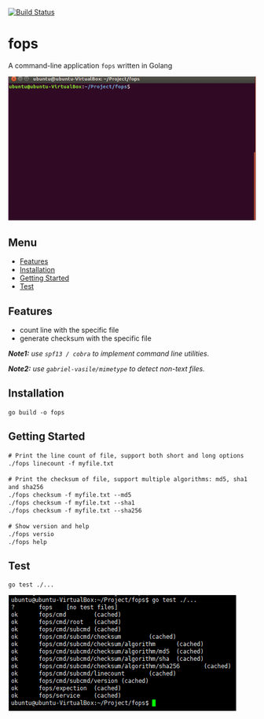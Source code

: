 [![Build Status](https://travis-ci.com/tsunejui/fops.svg?branch=master)](https://travis-ci.com/tsunejui/fops)

# fops
A command-line application `fops` written in Golang

![image](https://github.com/tsunejui/fops/blob/master/src/overview.gif?raw=true)

## Menu
- [Features](#features)
- [Installation](#installation)
- [Getting Started](#getting-started)
- [Test](#test)

<a name="features"/>

## Features
- count line with the specific file
- generate checksum with the specific file

_**Note1:** use `spf13 / cobra` to implement command line utilities._

_**Note2:** use `gabriel-vasile/mimetype` to detect non-text files._
<a name="installation"/>

## Installation
```shell
go build -o fops
```

<a name="getting-started"/>

## Getting Started
```shell
# Print the line count of file, support both short and long options 
./fops linecount -f myfile.txt

# Print the checksum of file, support multiple algorithms: md5, sha1 and sha256 
./fops checksum -f myfile.txt --md5 
./fops checksum -f myfile.txt --sha1 
./fops checksum -f myfile.txt --sha256 

# Show version and help
./fops versio
./fops help
```

<a name="test"/>

## Test
```shell
go test ./...
```
![image](https://github.com/tsunejui/fops/blob/master/src/testing.PNG?raw=true)
